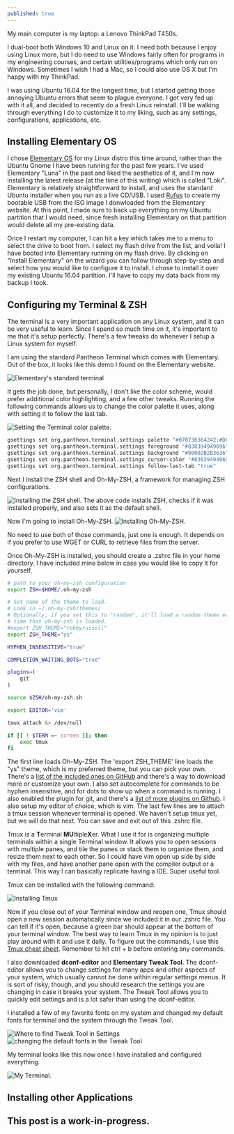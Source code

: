 ```yaml
---
published: true
---
```

My main computer is my laptop: a Lenovo ThinkPad T450s.

I dual-boot both Windows 10 and Linux on it. I need both because I enjoy using Linux more, but I do need to use Windows fairly often for programs in my engineering courses, and certain utilities/programs which only run on Windows. Sometimes I wish I had a Mac, so I could also use OS X but I'm happy with my ThinkPad.

I was using Ubuntu 16.04 for the longest time, but I started getting those annoying Ubuntu errors that seem to plague everyone. I got very fed up with it all, and decided to recently do a fresh Linux reinstall. I'll be walking through everything I do to customize it to my liking, such as any settings, configurations, applications, etc.

## Installing Elementary OS

I chose [Elementary OS](https://elementary.io/) for my Linux distro this time around, rather than the Ubuntu Gnome I have been running for the past few years. I've used Elementary "Luna" in the past and liked the aesthetics of it, and I'm now installing the latest release (at the time of this writing) which is called "Loki". Elementary is relatively straightforward to install, and uses the standard Ubuntu installer when you run as a live CD/USB. I used [Rufus](https://rufus.akeo.ie/) to create my bootable USB from the ISO image I donwloaded from the Elementary website. At this point, I made sure to back up everything on my Ubuntu partition that I would need, since fresh installing Elementary on that partition would delete all my pre-existing data.

Once I restart my computer, I can hit a key which takes me to a menu to select the drive to boot from. I select my flash drive from the list, and voila! I have booted into Elementary running on my flash drive. By clicking on "Install Elementary" on the wizard you can follow through step-by-step and select how you would like to configure it to install. I chose to install it over my existing Ubuntu 16.04 partition. I'll have to copy my data back from my backup I took.

## Configuring my Terminal & ZSH

The terminal is a very important application on any Linux system, and it can be very useful to learn. Since I spend so much time on it, it's important to me that it's setup perfectly. There's a few tweaks do whenever I setup a Linux system for myself.

I am using the standard Pantheon Terminal which comes with Elementary. Out of the box, it looks like this demo I found on the Elementary website.

![Elementary's standard terminal]({{site.baseurl}}/images/elementary_terminal_standard.png)

It gets the job done, but personally, I don't like the color scheme, would prefer additional color highlighting, and a few other tweaks. Running the following commands allows us to change the color palette it uses, along with setting it to follow the last tab.

![Setting the Terminal color palette.]({{site.baseurl}}/images/carbon_terminal_colors.png)

```bash
gsettings set org.pantheon.terminal.settings palette "#070736364242:#DCDC32322F2F:#858599990000:#B5B589890000:#26268B8BD2D2:#D3D336368282:#2A2AA1A19898:#EEEEE8E8D5D5:#00002B2B3636:#CBCB4B4B1616:#58586E6E7575:#65657B7B8383:#838394949696:#6C6C7171C4C4:#9393A1A1A1A1:#FDFDF6F6E3E3"
gsettings set org.pantheon.terminal.settings foreground "#838394949696"
gsettings set org.pantheon.terminal.settings background "#00002B2B3636"
gsettings set org.pantheon.terminal.settings cursor-color "#838394949696"
gsettings set org.pantheon.terminal.settings follow-last-tab "true"
```
Next I install the ZSH shell and Oh-My-ZSH, a framework for managing ZSH configurations.

![Installing the ZSH shell.]({{site.baseurl}}/images/carbon_installing_zsh.png)
The above code installs ZSH, checks if it was installed properly, and also sets it as the default shell.

Now I'm going to install Oh-My-ZSH.
![Installing Oh-My-ZSH.]({{site.baseurl}}/images/carbon_installing_ohmyzsh.png)

No need to use both of those commands, just one is enough. It depends on if you prefer to use WGET or CURL to retrieve files from the server.

Once Oh-My-ZSH is installed, you should create a .zshrc file in your home directory. I have included mine below in case you would like to copy it for yourself.

```bash
# path to your oh-my-zsh configuration
export ZSH=$HOME/.oh-my-zsh

# Set name of the theme to load.
# Look in ~/.oh-my-zsh/themes/
# Optionally, if you set this to "random", it'll load a random theme each
# time that oh-my-zsh is loaded.
#export ZSH_THEME="robbyrussell"
export ZSH_THEME="ys"

HYPHEN_INSENSITIVE="true"

COMPLETION_WAITING_DOTS="true"

plugins=(
    git
)

source $ZSH/oh-my-zsh.sh

export EDITOR='vim'

tmux attach &> /dev/null

if [[ ! $TERM =~ screen ]]; then
    exec tmux
fi

```
The first line loads Oh-My-ZSH. The 'export ZSH_THEME' line loads the "ys" theme, which is my preferred theme, but you can pick your own. There's a [list of the included ones on GitHub](https://github.com/robbyrussell/oh-my-zsh/wiki/Themes) and there's a way to download more or customize your own. I also set autocomplete for commands to be hyphen insensitive, and for dots to show up when a command is running. I also enabled the plugin for git, and there's a [list of more plugins on Github](https://github.com/robbyrussell/oh-my-zsh/wiki/Plugins). I also setup my editor of choice, which is vim. The last few lines are to attach a tmux session whenever terminal is opened. We haven't setup tmux yet, but we will do that next. You can save and exit out of this .zshrc file.

Tmux is a **T**erminal **MU**ltiple**X**er. What I use it for is organizing multiple terminals within a single Terminal window. It allows you to open sessions with multiple panes, and tile the panes or stack them to organize them, and resize them next to each other. So I could have vim open up side by side with my files, and have another pane open with the compiler output or a terminal. This way I can basically replicate having a IDE. Super useful tool.

Tmux can be installed with the following command:

![Installing Tmux]({{site.baseurl}}/images/carbon_install_tmux.png)

Now if you close out of your Terminal window and reopen one, Tmux should open a new session automatically since we included it in our .zshrc file. You can tell if it's open, because a green bar should appear at the bottom of your terminal window. The best way to learn Tmux in my opinion is to just play around with it and use it daily. To figure out the commands, I use this [Tmux cheat sheet](https://tmuxcheatsheet.com/). Remember to hit ctrl + b before entering any commands.

I also downloaded **dconf-editor** and **Elementary Tweak Tool**. The dconf-editor allows you to change settings for many apps and other aspects of your system, which usually cannot be done within regular settings menus. It is sort of risky, though, and you should research the settings you are changing in case it breaks your system. The Tweak Tool allows you to quickly edit settings and is a lot safer than using the dconf-editor.

I installed a few of my favorite fonts on my system and changed my default fonts for terminal and the system through the Tweak Tool.

![Where to find Tweak Tool in Settings]({{site.baseurl}}/images/tweak_tool_settings_icon.png)
![changing the default fonts in the Tweak Tool]({{site.baseurl}}/images/elementary_changing_default_fonts.png)

My terminal looks like this now once I have installed and configured everything.

![My Terminal.]({{site.baseurl}}/images/terminal_after_tmux_and_colors.png)

## Installing other Applications


## This post is a work-in-progress.
